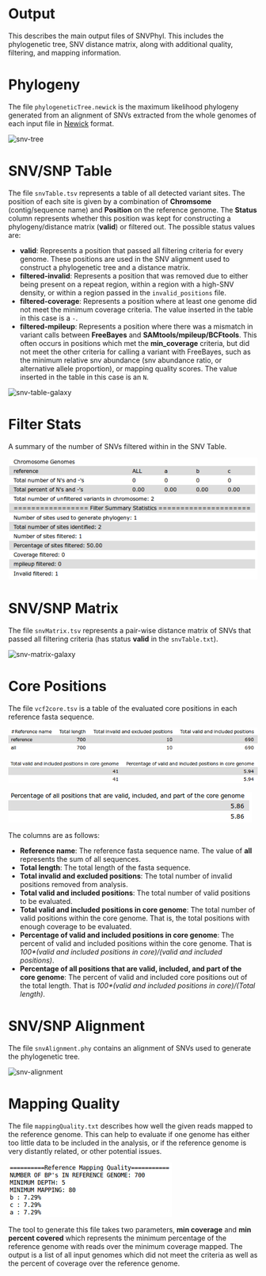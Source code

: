 # Output

This describes the main output files of SNVPhyl.  This includes the phylogenetic tree, SNV distance matrix, along with additional quality, filtering, and mapping information.

# Phylogeny

The file `phylogeneticTree.newick` is the maximum likelihood phylogeny generated from an alignment of SNVs extracted from the whole genomes of each input file in [Newick][] format.

![snv-tree][]

# SNV/SNP Table

The file `snvTable.tsv` represents a table of all detected variant sites.  The position of each site is given by a combination of **Chromsome** (contig/sequence name) and **Position** on the reference genome.  The **Status** column represents whether this position was kept for constructing a phylogeny/distance matrix (**valid**) or filtered out.  The possible status values are:

   * **valid**: Represents a position that passed all filtering criteria for every genome.  These positions are used in the SNV alignment used to construct a phylogenetic tree and a distance matrix.
   * **filtered-invalid**: Represents a position that was removed due to either being present on a repeat region, within a region with a high-SNV density, or within a region passed in the `invalid_positions` file.
   * **filtered-coverage**: Represents a position where at least one genome did not meet the minimum coverage criteria.  The value inserted in the table in this case is a `-`.
   * **filtered-mpileup**: Represents a position where there was a mismatch in variant calls between **FreeBayes** and **SAMtools/mpileup/BCFtools**.  This often occurs in positions which met the **min_coverage** criteria, but did not meet the other criteria for calling a variant with FreeBayes, such as the minimum relative snv abundance (snv abundance ratio, or alternative allele proportion), or mapping quality scores. The value inserted in the table in this case is an `N`.

![snv-table-galaxy][]

# Filter Stats

A summary of the number of SNVs filtered within in the SNV Table.

![filter-stats][]

# SNV/SNP Matrix

The file `snvMatrix.tsv` represents a pair-wise distance matrix of SNVs that passed all filtering criteria (has status **valid** in the `snvTable.txt`).

![snv-matrix-galaxy][]

# Core Positions

The file `vcf2core.tsv` is a table of the evaluated core positions in each reference fasta sequence.

![core-positions-table-1][]

![core-positions-table-2][]

![core-positions-table-3][]

The columns are as follows:

   * **Reference name**:  The reference fasta sequence name.  The value of **all** represents the sum of all sequences.
   * **Total length**:   The total length of the fasta sequence.
   * **Total invalid and excluded positions**:  The total number of invalid positions removed from analysis.
   * **Total valid and included positions**:  The total number of valid positions to be evaluated.
   * **Total valid and included positions in core genome**:  The total number of valid positions within the core genome.  That is, the total positions with enough coverage to be evaluated.
   * **Percentage of valid and included positions in core genome**:  The percent of valid and included positions within the core genome.  That is _100*(valid and included positions in core)/(valid and included positions)_.
   * **Percentage of all positions that are valid, included, and part of the core genome**:  The percent of valid and included core positions out of the total length.  That is _100*(valid and included positions in core)/(Total length)_.

# SNV/SNP Alignment

The file `snvAlignment.phy` contains an alignment of SNVs used to generate the phylogenetic tree.

![snv-alignment][]

# Mapping Quality

The file `mappingQuality.txt` describes how well the given reads mapped to the reference genome.  This can help to evaluate if one genome has either too little data to be included in the analysis, or if the reference genome is very distantly related, or other potential issues.

![mapping-quality][]

The tool to generate this file takes two parameters, **min coverage** and **min percent covered** which represents the minimum percentage of the reference genome with reads over the minimum coverage mapped.  The output is a list of all input genomes which did not meet the criteria as well as the percent of coverage over the reference genome.

[Newick]: https://en.wikipedia.org/wiki/Newick_format
[snv-tree]: images/snv-tree.png
[snv-matrix-galaxy]: images/snv-matrix-galaxy.png
[snv-table-galaxy]: images/snv-table-galaxy.png
[core-positions-table-1]: images/core-positions-table-1.png
[core-positions-table-2]: images/core-positions-table-2.png
[core-positions-table-3]: images/core-positions-table-3.png
[snv-alignment]: images/snv-alignment.png
[filter-stats]: images/filter-stats.png
[mapping-quality]: images/mapping-quality.png
